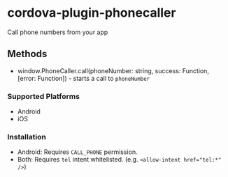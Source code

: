# cordova-plugin-phonecaller

Call phone numbers from your app

## Methods

- window.PhoneCaller.call(phoneNumber: string, success: Function, [error: Function]) - starts a call to `phoneNumber`

### Supported Platforms

- Android
- iOS

### Installation

- Android: Requires `CALL_PHONE` permission.
- Both: Requires `tel` intent whitelisted. (e.g. `<allow-intent href="tel:*" />`)
